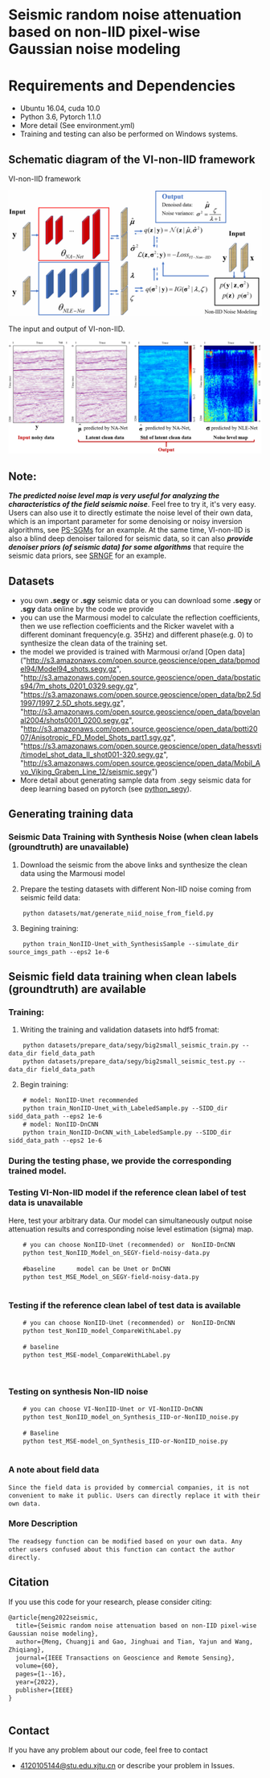 # Seismic random noise attenuation based on non-IID pixel-wise Gaussian noise modeling
# Requirements and Dependencies
* Ubuntu 16.04, cuda 10.0
* Python 3.6, Pytorch 1.1.0
* More detail (See environment.yml)
* Training and testing can also be performed on Windows systems.

## Schematic diagram of the VI-non-IID framework
VI-non-IID framework

![VI-Non-IID](assets/VI_non_IID.png)

The input and output of VI-non-IID.

![VI-non-IID-output](assets/VI_non_IID_output.png)
 

**Note**:
----------------------------------------------------------------------------------------
***The predicted noise level map is very useful for analyzing the characteristics of the field seismic noise***. Feel free to try it, it's very easy. Users can also use it to directly estimate the noise level of their own data, which is an important parameter for some denoising or noisy inversion algorithms, see [PS-SGMs](https://github.com/mengchuangji/PS-SGMs-seismic) for an example.
At the same time, VI-non-IID is also a blind deep denoiser tailored for seismic data, so it can also ***provide denoiser priors (of seismic data) for some algorithms*** that require the seismic data priors, see [SRNGF](https://github.com/mengchuangji/SRNGF) for an example.

## Datasets
- you own **.segy** or **.sgy** seismic data or you can download some **.segy** or **.sgy** data online by the code we provide
- you can use the Marmousi model to calculate the reflection coefficients, then we use reflection coefficients and the Ricker wavelet with a different dominant frequency(e.g. 35Hz) and different phase(e.g. 0) to synthesize the clean data of the training set.
- the model we provided is trained with Marmousi or/and [Open data] 
("http://s3.amazonaws.com/open.source.geoscience/open_data/bpmodel94/Model94_shots.segy.gz",
        "http://s3.amazonaws.com/open.source.geoscience/open_data/bpstatics94/7m_shots_0201_0329.segy.gz",
        "https://s3.amazonaws.com/open.source.geoscience/open_data/bp2.5d1997/1997_2.5D_shots.segy.gz",
        "http://s3.amazonaws.com/open.source.geoscience/open_data/bpvelanal2004/shots0001_0200.segy.gz",
        "http://s3.amazonaws.com/open.source.geoscience/open_data/bptti2007/Anisotropic_FD_Model_Shots_part1.sgy.gz",
        "https://s3.amazonaws.com/open.source.geoscience/open_data/hessvti/timodel_shot_data_II_shot001-320.segy.gz",
        "http://s3.amazonaws.com/open.source.geoscience/open_data/Mobil_Avo_Viking_Graben_Line_12/seismic.segy")
- More detail about generating sample data from .segy seismic data for deep learning based on pytorch (see [python_segy](https://github.com/sevenysw/python_segy)).

## Generating training data
### 
[comment]: <> (<img src="./figs/simulation.png" align=center />)

### Seismic Data Training with Synthesis Noise  (when  clean labels (groundtruth) are unavailable)

1. Download the seismic from the above links and synthesize the clean data using the Marmousi model
   
2. Prepare the testing datasets with different Non-IID noise coming from seismic feild data:
```
    python datasets/mat/generate_niid_noise_from_field.py
```
3. Begining training:
```
    python train_NonIID-Unet_with_SynthesisSample --simulate_dir source_imgs_path --eps2 1e-6
```

## Seismic field data training when clean labels (groundtruth) are available

### Training:

1. Writing the training and validation datasets into hdf5 fromat:
```
    python datasets/prepare_data/segy/big2small_seismic_train.py --data_dir field_data_path
    python datasets/prepare_data/segy/big2small_seismic_test.py --data_dir field_data_path
```
2. Begin training:
```
    # model: NonIID-Unet recommended
    python train_NonIID-Unet_with_LabeledSample.py --SIDD_dir sidd_data_path --eps2 1e-6
    # model: NonIID-DnCNN
    python train_NonIID-DnCNN_with_LabeledSample.py --SIDD_dir sidd_data_path --eps2 1e-6
```

### During the testing phase, we provide the corresponding trained model.

### Testing VI-Non-IID model if the reference clean label of test data is unavailable
Here, test your arbitrary data. Our model can simultaneously output noise attenuation results and corresponding noise level estimation (sigma) map.
```
    # you can choose NonIID-Unet (recommended) or  NonIID-DnCNN
    python test_NonIID_Model_on_SEGY-field-noisy-data.py
    
    #baseline      model can be Unet or DnCNN
    python test_MSE_Model_on_SEGY-field-noisy-data.py
    
```

### Testing if the reference clean label of test data is available
```
    # you can choose NonIID-Unet (recommended) or  NonIID-DnCNN
    python test_NonIID_model_CompareWithLabel.py 
    
    # baseline
    python test_MSE-model_CompareWithLabel.py
    
    
```

### Testing on synthesis Non-IID noise
```
    # you can choose VI-NonIID-Unet or VI-NonIID-DnCNN
    python test_NonIID_model_on_Synthesis_IID-or-NonIID_noise.py
    
    # Baseline
    python test_MSE-model_on_Synthesis_IID-or-NonIID_noise.py
    
```
### A note about field data
```
Since the field data is provided by commercial companies, it is not convenient to make it public. Users can directly replace it with their own data. 
```
### More Description 
```
The readsegy function can be modified based on your own data. Any other users confused about this function can contact the author directly.
```
## Citation
If you use this code for your research, please consider citing:
```    
@article{meng2022seismic,
  title={Seismic random noise attenuation based on non-IID pixel-wise Gaussian noise modeling},
  author={Meng, Chuangji and Gao, Jinghuai and Tian, Yajun and Wang, Zhiqiang},
  journal={IEEE Transactions on Geoscience and Remote Sensing},
  volume={60},
  pages={1--16},
  year={2022},
  publisher={IEEE}
}
    
```

## Contact
If you have any problem about our code, feel free to contact 
- 4120105144@stu.edu.xjtu.cn
or describe your problem in Issues.
